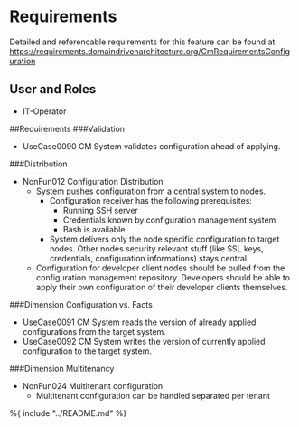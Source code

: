 # Requirements
Detailed and referencable requirements for this feature can be found at https://requirements.domaindrivenarchitecture.org/CmRequirementsConfiguration 

## User and Roles
* IT-Operator

##Requirements
###Validation
* UseCase0090 CM System validates configuration ahead of applying.

###Distribution
* NonFun012 Configuration Distribution
   * System pushes configuration from a central system to nodes.
      * Configuration receiver has the following prerequisites:
        * Running SSH server
        * Credentials known by configuration management system
        * Bash is available.
      * System delivers only the node specific configuration to target nodes. Other nodes security relevant stuff (like SSL keys, credentials, configuration informations) stays central.
   * Configuration for developer client nodes should be pulled from the configuration management repository. Developers should be able to apply their own configuration of their developer clients themselves.

###Dimension Configuration vs. Facts
* UseCase0091 CM System reads the version of already applied configurations from the target system.
* UseCase0092 CM System writes the version of currently applied configuration to the target system.

###Dimension Multitenancy
* NonFun024 Multitenant configuration
   * Multitenant configuration can be handled separated per tenant

%{ include "../README.md" %}
